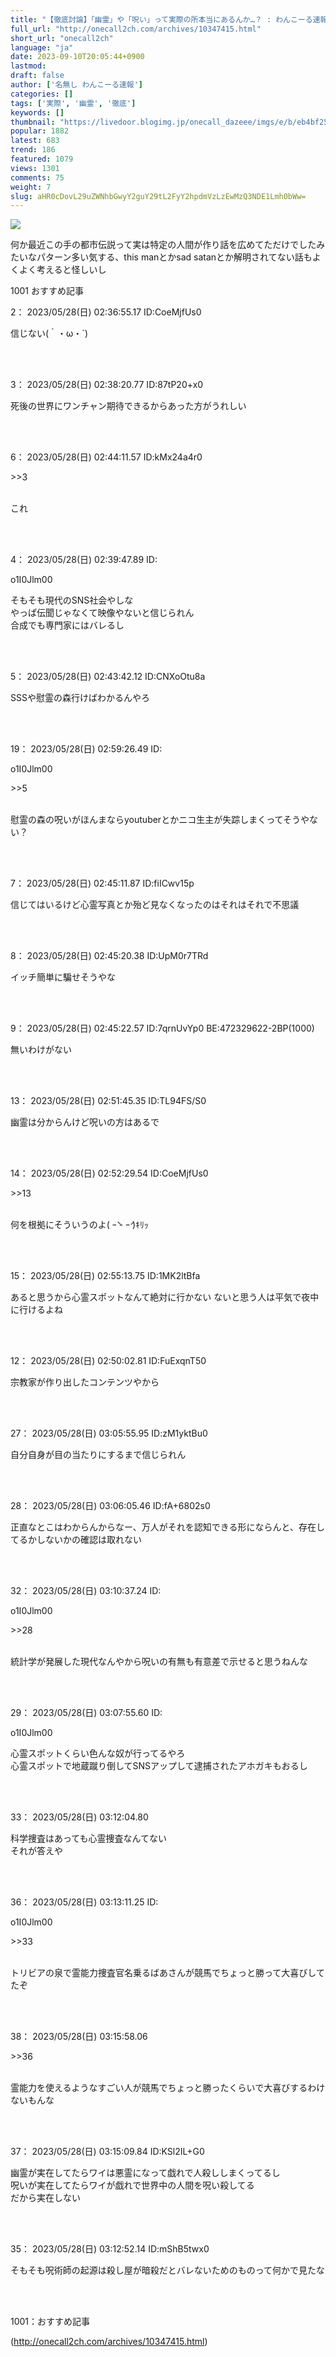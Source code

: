 ```yaml
---
title: "【徹底討論】「幽霊」や「呪い」って実際の所本当にあるんか…？ : わんこーる速報！"
full_url: "http://onecall2ch.com/archives/10347415.html"
short_url: "onecall2ch"
language: "ja"
date: 2023-09-10T20:05:44+0900
lastmod: 
draft: false
author: ['名無し わんこーる速報']
categories: []
tags: ['実際', '幽霊', '徹底']
keywords: []
thumbnail: "https://livedoor.blogimg.jp/onecall_dazeee/imgs/e/b/eb4bf25f.jpg"
popular: 1882
latest: 683
trend: 186
featured: 1079
views: 1301
comments: 75
weight: 7
slug: aHR0cDovL29uZWNhbGwyY2guY29tL2FyY2hpdmVzLzEwMzQ3NDE1Lmh0bWw=
---
```


![](https://livedoor.blogimg.jp/onecall_dazeee/imgs/e/b/eb4bf25f.jpg)

<div><p>何か最近この手の都市伝説って実は特定の人間が作り話を広めてただけでしたみたいなパターン多い気する、this manとかsad satanとか解明されてない話もよくよく考えると怪しいし</p> <p class='name2'> 1001 おすすめ記事</p> <p class='name2'>2： 2023/05/28(日) 02:36:55.17 ID:CoeMjfUs0</p><p class='onecall'> 信じない(｀・ω・´) <br><br></p><br> <p class='name2'>3： 2023/05/28(日) 02:38:20.77 ID:87tP20+x0</p><p class='onecall'> 死後の世界にワンチャン期待できるからあった方がうれしい <br><br></p><br> <p class='name2'>6： 2023/05/28(日) 02:44:11.57 ID:kMx24a4r0</p><p class='onecall'> <p class='anchor'>>>3</p> <br> これ <br><br></p><br> <p class='name2'>4： 2023/05/28(日) 02:39:47.89 ID:<p>o1I0Jlm00</p></p><p class='onecall'> そもそも現代のSNS社会やしな <br> やっぱ伝聞じゃなくて映像やないと信じられん <br> 合成でも専門家にはバレるし <br><br></p><br> <p class='name2'>5： 2023/05/28(日) 02:43:42.12 ID:CNXoOtu8a</p><p class='onecall'> SSSや慰霊の森行けばわかるんやろ <br><br></p><br> <p class='name2'>19： 2023/05/28(日) 02:59:26.49 ID:<p>o1I0Jlm00</p></p><p class='onecall'> <p class='anchor'>>>5</p> <br> 慰霊の森の呪いがほんまならyoutuberとかニコ生主が失踪しまくってそうやない？ <br><br></p><br> <p class='name2'>7： 2023/05/28(日) 02:45:11.87 ID:fiICwv15p</p><p class='onecall'> 信じてはいるけど心霊写真とか殆ど見なくなったのはそれはそれで不思議 <br><br></p><br> <p class='name2'>8： 2023/05/28(日) 02:45:20.38 ID:UpM0r7TRd</p><p class='onecall'> イッチ簡単に騙せそうやな <br><br></p><br> <p class='name2'>9： 2023/05/28(日) 02:45:22.57 ID:7qrnUvYp0 BE:472329622-2BP(1000)</p><p class='onecall'> 無いわけがない <br><br></p><br> <p class='name2'>13： 2023/05/28(日) 02:51:45.35 ID:TL94FS/S0</p><p class='onecall'> 幽霊は分からんけど呪いの方はあるで <br><br></p><br> <p class='name2'>14： 2023/05/28(日) 02:52:29.54 ID:CoeMjfUs0</p><p class='onecall'> <p class='anchor'>>>13</p> <br> 何を根拠にそういうのよ( ｰ̀ - ｰ́ )ｷﾘｯ <br><br></p><br> <p class='name2'>15： 2023/05/28(日) 02:55:13.75 ID:1MK2ltBfa</p><p class='onecall'> あると思うから心霊スポットなんて絶対に行かない ないと思う人は平気で夜中に行けるよね <br><br></p><br> <p class='name2'>12： 2023/05/28(日) 02:50:02.81 ID:FuExqnT50</p><p class='onecall'> 宗教家が作り出したコンテンツやから <br><br></p><br> <p class='name2'>27： 2023/05/28(日) 03:05:55.95 ID:zM1yktBu0</p><p class='onecall'> 自分自身が目の当たりにするまで信じられん <br><br></p><br> <p class='name2'>28： 2023/05/28(日) 03:06:05.46 ID:fA+6802s0</p><p class='onecall'> 正直なとこはわからんからなー、万人がそれを認知できる形にならんと、存在してるかしないかの確認は取れない <br><br></p><br> <p class='name2'>32： 2023/05/28(日) 03:10:37.24 ID:<p>o1I0Jlm00</p></p><p class='onecall'> <p class='anchor'>>>28</p> <br> 統計学が発展した現代なんやから呪いの有無も有意差で示せると思うねんな <br><br></p><br> <p class='name2'>29： 2023/05/28(日) 03:07:55.60 ID:<p>o1I0Jlm00</p></p><p class='onecall'> 心霊スポットくらい色んな奴が行ってるやろ <br> 心霊スポットで地蔵蹴り倒してSNSアップして逮捕されたアホガキもおるし <br><br></p><br> <p class='name2'>33： 2023/05/28(日) 03:12:04.80 </p><p class='onecall'> 科学捜査はあっても心霊捜査なんてない <br> それが答えや <br><br></p><br> <p class='name2'>36： 2023/05/28(日) 03:13:11.25 ID:<p>o1I0Jlm00</p></p><p class='onecall'> <p class='anchor'>>>33</p> <br> トリビアの泉で霊能力捜査官名乗るばあさんが競馬でちょっと勝って大喜びしてたぞ <br><br></p><br> <p class='name2'>38： 2023/05/28(日) 03:15:58.06 </p><p class='onecall'> <p class='anchor'>>>36</p> <br> 霊能力を使えるようなすごい人が競馬でちょっと勝ったくらいで大喜びするわけないもんな <br><br></p><br> <p class='name2'>37： 2023/05/28(日) 03:15:09.84 ID:KSl2IL+G0</p><p class='onecall'> 幽霊が実在してたらワイは悪霊になって戯れで人殺ししまくってるし <br> 呪いが実在してたらワイが戯れで世界中の人間を呪い殺してる <br> だから実在しない <br><br></p><br> <p class='name2'>35： 2023/05/28(日) 03:12:52.14 ID:mShB5twx0</p><p class='onecall'> そもそも呪術師の起源は殺し屋が暗殺だとバレないためのものって何かで見たな <br><br></p><br> <p class='name2'>1001：おすすめ記事</p> </div>

(http://onecall2ch.com/archives/10347415.html)
